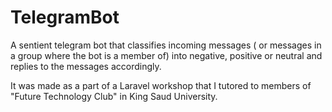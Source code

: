 # TelegramBot
A sentient telegram bot that classifies incoming messages ( or messages in a group where the bot is a member of) into negative, positive or neutral and replies to the messages accordingly.

It was made as a part of a Laravel workshop that I tutored to members of "Future Technology Club" in King Saud University.
